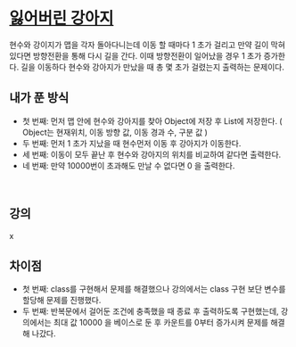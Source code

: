 # [잃어버린 강아지](https://github.com/malvr00/Java-algorithm/blob/master/lecture2/stap1/stap1-3/src/Main.java)

현수와 강이지가 맵을 각자 돌아다니는데 이동 할 때마다 1 초가 걸리고 만약 길이 막혀있다면 방향전환을 통해 다시 길을 간다. 이때 방향전환이 일어났을 경우 1 초가 증가한다. 길을 이동하다 현수와 강아지가 만났을 때 총 몇 초가 걸렸는지 출력하는 문제이다.<br/>

## 내가 푼 방식
* 첫 번째: 먼저 맵 안에 현수와 강아지를 찾아 Object에 저장 후 List에 저장한다. ( Object는 현재위치, 이동 방향 값, 이동 경과 수, 구분 값 )
* 두 번째: 먼저 1 초가 지났을 때 현수먼저 이동 후 강아지가 이동한다.
* 세 번째: 이동이 모두 끝난 후 현수와 강아지의 위치를 비교하여 같다면 출력한다.
* 네 번째: 만약 10000번이 초과해도 만날 수 없다면 0 을 출력한다.
<br/>

## 강의
x
<br/>

## 차이점
* 첫 번째: class를 구현해서 문제를 해결했으나 강의에서는 class 구현 보단 변수를 할당해 문제를 진행했다.
* 두 번째: 반복문에서 걸어둔 조건에 충족했을 때 종료 후 출력하도록 구현했는데, 강의에서는 최대 값 10000 을 베이스로 둔 후 카운트를 0부터 증가시켜 문제를 해결해 나갔다.
